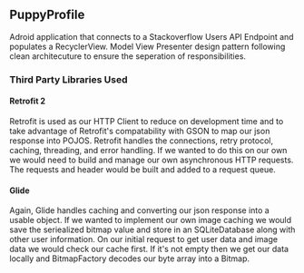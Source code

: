 ## PuppyProfile

Adroid application that connects to a Stackoverflow Users API Endpoint and populates a RecyclerView.  Model View Presenter design pattern following clean architecuture to ensure the seperation of responsibilities.

### Third Party Libraries Used

#### Retrofit 2

Retrofit is used as our HTTP Client to reduce on development time and to take advantage of Retrofit's compatability with GSON to map our json response into POJOS.  Retrofit handles the connections, retry protocol, caching, threading, and error handling.
If we wanted to do this on our own we would need to build and manage our own asynchronous HTTP requests.  The requests and header would be built and added to a request queue.

#### Glide

Again, Glide handles caching and converting our json response into a usable object.  If we wanted to implement our own image caching we would save the seriealized bitmap value and store in an SQLiteDatabase along with other user information.  On our initial request to get user data and image data we would check our cache first.  If it's not empty then we get our data locally and BitmapFactory decodes our byte array into a Bitmap.
